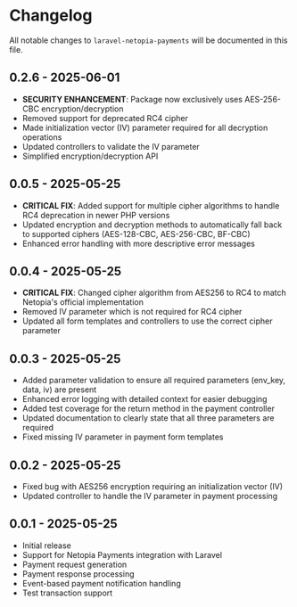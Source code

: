 # Changelog

All notable changes to `laravel-netopia-payments` will be documented in this file.

## 0.2.6 - 2025-06-01

- **SECURITY ENHANCEMENT**: Package now exclusively uses AES-256-CBC encryption/decryption
- Removed support for deprecated RC4 cipher
- Made initialization vector (IV) parameter required for all decryption operations
- Updated controllers to validate the IV parameter
- Simplified encryption/decryption API

## 0.0.5 - 2025-05-25

- **CRITICAL FIX**: Added support for multiple cipher algorithms to handle RC4 deprecation in newer PHP versions
- Updated encryption and decryption methods to automatically fall back to supported ciphers (AES-128-CBC, AES-256-CBC, BF-CBC)
- Enhanced error handling with more descriptive error messages

## 0.0.4 - 2025-05-25

- **CRITICAL FIX**: Changed cipher algorithm from AES256 to RC4 to match Netopia's official implementation
- Removed IV parameter which is not required for RC4 cipher
- Updated all form templates and controllers to use the correct cipher parameter

## 0.0.3 - 2025-05-25

- Added parameter validation to ensure all required parameters (env_key, data, iv) are present
- Enhanced error logging with detailed context for easier debugging
- Added test coverage for the return method in the payment controller
- Updated documentation to clearly state that all three parameters are required
- Fixed missing IV parameter in payment form templates

## 0.0.2 - 2025-05-25

- Fixed bug with AES256 encryption requiring an initialization vector (IV)
- Updated controller to handle the IV parameter in payment processing

## 0.0.1 - 2025-05-25

- Initial release
- Support for Netopia Payments integration with Laravel
- Payment request generation
- Payment response processing
- Event-based payment notification handling
- Test transaction support
